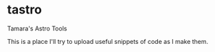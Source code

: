 # tastro
Tamara's Astro Tools

This is a place I'll try to upload useful snippets of code as I make them. 

